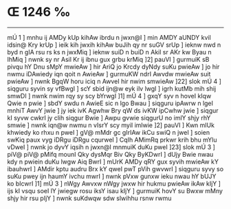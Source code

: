 # Œ 1246 ‰
---
mÚ 1 ] mnhu ij AMDy kUp kihAw ibrdu n jwxn@I ] min AMDY aUNDY kvil
idsin@ Kry krUp ] ieik kih jwxih kihAw buJih qy nr suGV srUp ]
ieknw nwd n byd n gIA rsu rs ks n jwxMiq ] ieknw suiD n buiD n
Akil sr AKr kw Byau n lhMiq ] nwnk sy nr Asil Kr ij ibnu gux
grbu krMiq ]2] pauVI ] gurmuiK sB pivqu hY Dnu sMpY mwieAw ] hir
AriQ jo Krcdy dyNdy suKu pwieAw ] jo hir nwmu iDAwiedy iqn qoit n
AwieAw ] gurmuKW ndrI Awvdw mwieAw suit pwieAw ] nwnk BgqW horu
iciq n AwveI hir nwim smwieAw ]22] slok mÚ 4 ] siqguru syvin sy
vfBwgI ] scY sbid ijn@w eyk ilv lwgI ] igrh kutMb mih shij smwDI
] nwnk nwim rqy sy scy bYrwgI ]1] mÚ 4 ] gxqY syv n hoveI kIqw Qwie
n pwie ] sbdY swdu n AwieE sic n lgo Bwau ] siqguru ipAwrw n lgeI
mnhiT AwvY jwie ] jy iek ivK Agwhw Bry qW ds ivKW ipCwhw jwie ]
siqgur kI syvw cwkrI jy clih siqgur Bwie ] Awpu gvwie siqgurU no imlY
shjy rhY smwie ] nwnk iqn@w nwmu n vIsrY scy myil imlwie ]2] pauVI
] Kwn mlUk khwiedy ko rhxu n pweI ] gV@ mMdr gc gIrIAw ikCu swiQ n
jweI ] soien swKiq paux vyg iDRgu iDRgu cqurweI ] CqIh AMimRq prkwr
krih bhu mYlu vDweI ] nwnk jo dyvY iqsih n jwxn@I mnmuiK duKu pweI
]23] slok mÚ 3 ] piV@ piV@ pMifq mounI Qky dysMqr Biv Qky ByKDwrI ]
dUjy Bwie nwau kdy n pwiein duKu lwgw Aiq BwrI ] mUrK AMDy qRY gux syvih
mwieAw kY ibauhwrI ] AMdir kptu audru Brx kY qweI pwT pVih gwvwrI ]
siqguru syvy so suKu pwey ijn haumY ivchu mwrI ] nwnk pVxw gunxw ieku
nwau hY bUJY ko bIcwrI ]1] mÚ 3 ] nWgy Awvxw nWgy jwxw hir hukmu
pwieAw ikAw kIjY ] ijs kI vsqu soeI lY jwiegw rosu iksY isau kIjY ]
gurmuiK hovY su Bwxw mMny shjy hir rsu pIjY ] nwnk suKdwqw sdw slwihhu
rsnw rwmu
####
